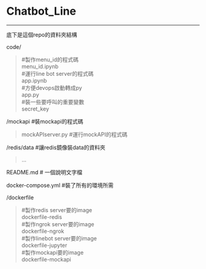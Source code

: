 # Chatbot_Line
-------------------------
底下是這個repo的資料夾結構  

code/  
>#製作menu_id的程式碼  
menu_id.ipynb   
#運行line bot server的程式碼  
app.ipynb  
#方便devops啟動轉成py  
app.py  
#裝一些要呼叫的重要變數  
secret_key  

/mockapi         #裝mockapi的程式碼  
>mockAPIserver.py    #運行mockAPI的程式碼  

/redis/data      #讓redis鏡像裝data的資料夾  
>...  

README.md        # 一個說明文字檔  

docker-compose.yml   #裝了所有的環境所需  

/dockerfile  
>#製作redis server要的image  
  dockerfile-redis  
  #製作ngrok server要的image  
  dockerfile-ngrok  
  #製作linebot server要的image  
  dockerfile-jupyter  
  #製作mockapi要的image  
  dockerfile-mockapi  
